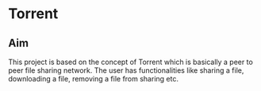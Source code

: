 # Torrent

## Aim

This project is based on the concept of Torrent which is basically a peer to peer file sharing network. The user has functionalities like sharing a file, downloading a file, removing a file from sharing etc. 

